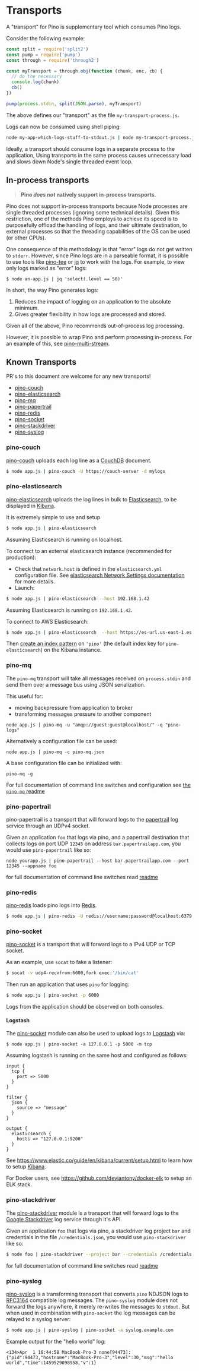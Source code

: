 # Transports

A "transport" for Pino is supplementary tool which consumes Pino logs.

Consider the following example:

```js
const split = require('split2')
const pump = require('pump')
const through = require('through2')

const myTransport = through.obj(function (chunk, enc, cb) {
  // do the necessary
  console.log(chunk)
  cb()
})

pump(process.stdin, split(JSON.parse), myTransport)
```

The above defines our "transport" as the file `my-transport-process.js`.

Logs can now be consumed using shell piping:

```sh
node my-app-which-logs-stuff-to-stdout.js | node my-transport-process.js
```

Ideally, a transport should consume logs in a separate process to the application,
Using transports in the same process causes unnecessary load and slows down
Node's single threaded event loop.

## In-process transports

> **Pino *does not* natively support in-process transports.**

Pino does not support in-process transports because Node processes are
single threaded processes (ignoring some technical details). Given this
restriction, one of the methods Pino employs to achieve its speed is to
purposefully offload the handling of logs, and their ultimate destination, to
external processes so that the threading capabilities of the OS can be
used (or other CPUs).

One consequence of this methodology is that "error" logs do not get written to
`stderr`. However, since Pino logs are in a parseable format, it is possible to
use tools like [pino-tee][pino-tee] or [jq][jq] to work with the logs. For
example, to view only logs marked as "error" logs:

```
$ node an-app.js | jq 'select(.level == 50)'
```

In short, the way Pino generates logs:

1. Reduces the impact of logging on an application to the absolute minimum.
2. Gives greater flexibility in how logs are processed and stored.

Given all of the above, Pino recommends out-of-process log processing.

However, it is possible to wrap Pino and perform processing in-process.
For an example of this, see [pino-multi-stream][pinoms].

[pino-tee]: https://npm.im/pino-tee
[jq]: https://stedolan.github.io/jq/
[pinoms]: https://npm.im/pino-multi-stream

## Known Transports

PR's to this document are welcome for any new transports!

+ [pino-couch](#pino-couch)
+ [pino-elasticsearch](#pino-elasticsearch)
+ [pino-mq](#pino-mq)
+ [pino-papertrail](#pino-papertrail)
+ [pino-redis](#pino-redis)
+ [pino-socket](#pino-socket)
+ [pino-stackdriver](#pino-stackdriver)
+ [pino-syslog](#pino-syslog)

<a id="pino-couch"></a>
### pino-couch

[pino-couch][pino-couch] uploads each log line as a [CouchDB][CouchDB] document.

```sh
$ node app.js | pino-couch -U https://couch-server -d mylogs
```

[pino-couch]: https://github.com/IBM/pino-couch
[CouchDB]: https://couchdb.apache.org


<a id="pino-elasticsearch"></a>
### pino-elasticsearch

[pino-elasticsearch][pino-elasticsearch] uploads the log lines in bulk
to [Elasticsearch][elasticsearch], to be displayed in [Kibana][kibana].

It is extremely simple to use and setup

```sh
$ node app.js | pino-elasticsearch
```

Assuming Elasticsearch is running on localhost.

To connect to an external elasticsearch instance (recommended for production):

* Check that `network.host` is defined in the `elasticsearch.yml` configuration file. See [elasticsearch Network Settings documentation](https://www.elastic.co/guide/en/elasticsearch/reference/current/modules-network.html#common-network-settings) for more details.
* Launch:

```sh
$ node app.js | pino-elasticsearch --host 192.168.1.42
```

Assuming Elasticsearch is running on `192.168.1.42`.

To connect to AWS Elasticsearch:

```sh
$ node app.js | pino-elasticsearch  --host https://es-url.us-east-1.es.amazonaws.com --port 443 -c ./aws_config.json
```

Then [create an index pattern](https://www.elastic.co/guide/en/kibana/current/setup.html) on `'pino'` (the default index key for `pino-elasticsearch`) on the Kibana instance.

[pino-elasticsearch]: https://github.com/pinojs/pino-elasticsearch
[elasticsearch]: https://www.elastic.co/products/elasticsearch
[kibana]: https://www.elastic.co/products/kibana

<a id="pino-mq"></a>
### pino-mq

The `pino-mq` transport will take all messages received on `process.stdin` and send them over a message bus using JSON serialization.

This useful for:

* moving backpressure from application to broker
* transforming messages pressure to another component

```
node app.js | pino-mq -u "amqp://guest:guest@localhost/" -q "pino-logs"
```

Alternatively a configuration file can be used:

```
node app.js | pino-mq -c pino-mq.json
```

A base configuration file can be initialized with:

```
pino-mq -g
```

For full documentation of command line switches and configuration see [the `pino-mq` readme](https://github.com/itavy/pino-mq#readme)

<a id="pino-papertrail"></a>
### pino-papertrail
pino-papertrail is a transport that will forward logs to the [papertrail](https://papertrailapp.com) log service through an UDPv4 socket.

Given an application `foo` that logs via pino, and a papertrail destination that collects logs on port UDP `12345` on address `bar.papertrailapp.com`, you would use `pino-papertrail`
like so:

```
node yourapp.js | pino-papertrail --host bar.papertrailapp.com --port 12345 --appname foo
```


for full documentation of command line switches read [readme](https://github.com/ovhemert/pino-papertrail#readme)

<a id="pino-redis"></a>
### pino-redis

[pino-redis][pino-redis] loads pino logs into [Redis][Redis].

```sh
$ node app.js | pino-redis -U redis://username:password@localhost:6379
```

[pino-redis]: https://github.com/buianhthang/pino-redis
[Redis]: https://redis.io/

<a id="pino-socket"></a>
### pino-socket

[pino-socket][pino-socket] is a transport that will forward logs to a IPv4
UDP or TCP socket.

As an example, use `socat` to fake a listener:

```sh
$ socat -v udp4-recvfrom:6000,fork exec:'/bin/cat'
```

Then run an application that uses `pino` for logging:

```sh
$ node app.js | pino-socket -p 6000
```

Logs from the application should be observed on both consoles.

[pino-socket]: https://www.npmjs.com/package/pino-socket

#### Logstash

The [pino-socket][pino-socket] module can also be used to upload logs to
[Logstash][logstash] via:

```
$ node app.js | pino-socket -a 127.0.0.1 -p 5000 -m tcp
```

Assuming logstash is running on the same host and configured as
follows:

```
input {
  tcp {
    port => 5000
  }
}

filter {
  json {
    source => "message"
  }
}

output {
  elasticsearch {
    hosts => "127.0.0.1:9200"
  }
}
```

See <https://www.elastic.co/guide/en/kibana/current/setup.html> to learn
how to setup [Kibana][kibana].

For Docker users, see
https://github.com/deviantony/docker-elk to setup an ELK stack.

<a id="pino-stackdriver"></a>
### pino-stackdriver
The [pino-stackdriver](https://www.npmjs.com/package/pino-stackdriver) module is a transport that will forward logs to the [Google Stackdriver](https://cloud.google.com/logging/) log service through it's API.

Given an application `foo` that logs via pino, a stackdriver log project `bar` and credentials in the file `/credentials.json`, you would use `pino-stackdriver`
like so:

``` sh
$ node foo | pino-stackdriver --project bar --credentials /credentials.json
```

for full documentation of command line switches read [readme](https://github.com/ovhemert/pino-stackdriver#readme)

<a id="pino-syslog"></a>
### pino-syslog

[pino-syslog][pino-syslog] is a transforming transport that converts
`pino` NDJSON logs to [RFC3164][rfc3164] compatible log messages. The `pino-syslog` module does not
forward the logs anywhere, it merely re-writes the messages to `stdout`. But
when used in combination with `pino-socket` the log messages can be relayed to a syslog server:

```sh
$ node app.js | pino-syslog | pino-socket -a syslog.example.com
```

Example output for the "hello world" log:

```
<134>Apr  1 16:44:58 MacBook-Pro-3 none[94473]: {"pid":94473,"hostname":"MacBook-Pro-3","level":30,"msg":"hello world","time":1459529098958,"v":1}
```

[pino-syslog]: https://www.npmjs.com/package/pino-syslog
[rfc3164]: https://tools.ietf.org/html/rfc3164
[logstash]: https://www.elastic.co/products/logstash
